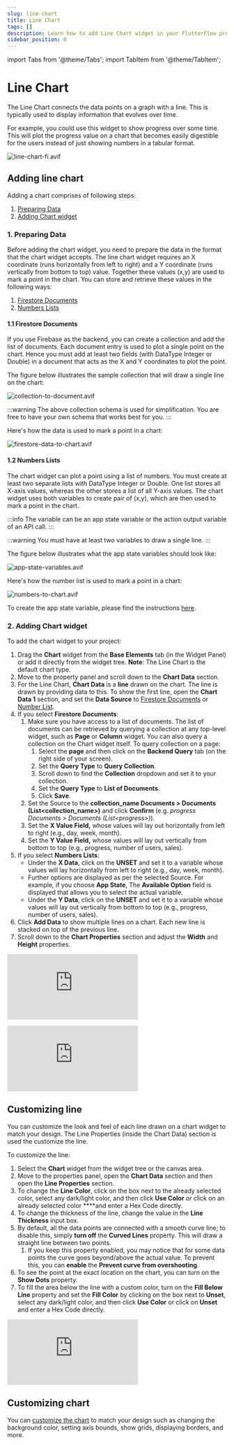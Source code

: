 ```yaml
---
slug: line-chart
title: Line Chart
tags: []
description: Learn how to add Line Chart widget in your FlutterFlow project.
sidebar_position: 0
---
```

import Tabs from '@theme/Tabs';
import TabItem from '@theme/TabItem';

# Line Chart

The Line Chart connects the data points on a graph with a line. This is typically used to display information that evolves over time.

For example, you could use this widget to show progress over some time. This will plot the progress value on a chart that becomes easily digestible for the users instead of just showing numbers in a tabular format.

![line-chart-fi.avif](../imgs/line-chart-fi.avif)

## Adding line chart

Adding a chart comprises of following steps:

1. [Preparing Data](#1-preparing-data)
2. [Adding Chart widget](#2-adding-chart-widget)

### 1. Preparing Data

Before adding the chart widget, you need to prepare the data in the format that the chart widget accepts. The line chart widget requires an X coordinate (runs horizontally from left to right) and a Y coordinate (runs vertically from bottom to top) value. Together these values (x,y) are used to mark a point in the chart. You can store and retrieve these values in the following ways:

1. [Firestore Documents](#11-firestore-documents)
2. [Numbers Lists](#12-numbers-lists)

#### 1.1 Firestore Documents

If you use Firebase as the backend, you can create a collection and add the list of documents. Each document entry is used to plot a single point on the chart. Hence you must add at least two fields (with DataType Integer or Double) in a document that acts as the X and Y coordinates to plot the point.

The figure below illustrates the sample collection that will draw a single line on the chart:

![collection-to-document.avif](../imgs/collection-to-document.avif)

:::warning
The above collection schema is used for simplification. You are free to have your own schema that works best for you.
:::

Here's how the data is used to mark a point in a chart:

![firestore-data-to-chart.avif](../imgs/firestore-data-to-chart.avif)


#### 1.2 Numbers Lists

The chart widget can plot a point using a list of numbers. You must create at least two separate lists with DataType Integer or Double. One list stores all X-axis values, whereas the other stores a list of all Y-axis values. The chart widget uses both variables to create pair of (x,y), which are then used to mark a point in the chart.

:::info
The variable can be an app state variable or the action output variable of an API call.
:::

:::warning
You must have at least two variables to draw a single line.
:::

The figure below illustrates what the app state variables should look like:

![app-state-variables.avif](../imgs/app-state-variables.avif)

Here's how the number list is used to mark a point in a chart:

![numbers-to-chart.avif](../imgs/numbers-to-chart.avif)

To create the app state variable, please find the instructions [here](../../../../../resources/data-representation/app-state#create-app-state-variable).

### 2. Adding Chart widget

To add the chart widget to your project:

1. Drag the **Chart** widget from the **Base Elements** tab (in the Widget Panel) or add it directly from the widget tree. **Note**: The Line Chart is the default chart type.
2. Move to the property panel and scroll down to the **Chart Data** section.
3. For the Line Chart, **Chart Data** is a **line** drawn on the chart. The line is drawn by providing data to this. To show the first line, open the **Chart Data 1** section, and set the **Data Source** to [Firestore Documents](#11-firestore-documents) or [Number List](#12-numbers-lists).
4. If you select **Firestore Documents**:
    1. Make sure you have access to a list of documents. The list of documents can be retrieved by querying a collection at any top-level widget, such as **Page** or **Column** widget. You can also query a collection on the Chart widget itself. To query collection on a page:
        1. Select the **page** and then click on the **Backend Query** tab (on the right side of your screen).
        2. Set the **Query Type** to **Query Collection**.
        3. Scroll down to find the **Collection** dropdown and set it to your collection.
        4. Set the **Query Type** to **List of Documents**.
        5. Click **Save**.
    2. Set the Source to the **collection_name Documents > Documents (List\<collection_name\>)** and click **Confirm** (e.g. *progress Documents > Documents (List\<progress\>)*).
    3. Set the **X Value Field,** whose values will lay out horizontally from left to right (e.g., day, week, month).
    4. Set the **Y Value Field,** whose values will lay out vertically from bottom to top (e.g., progress, number of users, sales).
5. If you select **Numbers Lists**:
    - Under the **X Data**, click on the **UNSET** and set it to a variable whose values will lay horizontally from left to right (e.g., day, week, month).
    - Further options are displayed as per the selected Source. For example, if you choose **App State**, The **Available Option** field is displayed that allows you to select the actual variable.
    - Under the **Y Data**, click on the **UNSET** and set it to a variable whose values will lay out vertically from bottom to top (e.g., progress, number of users, sales).
6. Click **Add Data** to show multiple lines on a chart. Each new line is stacked on top of the previous line.
7. Scroll down to the **Chart Properties** section and adjust the **Width** and **Height** properties.

<Tabs>
<TabItem value="1" label="Using Firestore Documents" default>
<div style={{
    position: 'relative',
    paddingBottom: 'calc(56.67989417989418% + 41px)', // Keeps the aspect ratio and additional padding
    height: 0,
    width: '100%'}}>
    <iframe 
        src="https://demo.arcade.software/jBiBLmk9AFoouUkbT9DI?embed&show_copy_link=true"
        title=""
        style={{
            position: 'absolute',
            top: 0,
            left: 0,
            width: '100%',
            height: '100%',
            colorScheme: 'light'
        }}
        frameborder="0"
        loading="lazy"
        webkitAllowFullScreen
        mozAllowFullScreen
        allowFullScreen
        allow="clipboard-write">
    </iframe>
</div>
<p></p>
</TabItem>
<TabItem value="2" label="Using Numbers Lists">
<div style={{
    position: 'relative',
    paddingBottom: 'calc(56.67989417989418% + 41px)', // Keeps the aspect ratio and additional padding
    height: 0,
    width: '100%'}}>
    <iframe 
        src="https://demo.arcade.software/PwQ7sftkadvndWwygzvV?embed&show_copy_link=true"
        title=""
        style={{
            position: 'absolute',
            top: 0,
            left: 0,
            width: '100%',
            height: '100%',
            colorScheme: 'light'
        }}
        frameborder="0"
        loading="lazy"
        webkitAllowFullScreen
        mozAllowFullScreen
        allowFullScreen
        allow="clipboard-write">
    </iframe>
</div>
<p></p>
</TabItem>
</Tabs>

## Customizing line

You can customize the look and feel of each line drawn on a chart widget to match your design. The Line Properties (inside the Chart Data) section is used the customize the line.

To customize the line:

1. Select the **Chart** widget from the widget tree or the canvas area.
2. Move to the properties panel, open the **Chart Data** section and then open the **Line Properties** section.
3. To change the **Line Color**, click on the box next to the already selected color, select any dark/light color, and then click **Use Color** or click on an already selected color ****and enter a Hex Code directly.
4. To change the thickness of the line, change the value in the **Line Thickness** input box.
5. By default, all the data points are connected with a smooth curve line; to disable this, simply **turn off** the **Curved Lines** property. This will draw a straight line between two points.
    1. If you keep this property enabled, you may notice that for some data points the curve goes beyond/above the actual value. To prevent this, you can **enable** the **Prevent curve from overshooting**.
6. To see the point at the exact location on the chart, you can turn on the **Show Dots** property.
7. To fill the area below the line with a custom color, turn on the **Fill Below Line** property and set the **Fill Color** by clicking on the box next to **Unset**, select any dark/light color, and then click **Use Color** or click on **Unset** and enter a Hex Code directly.


<div style={{
    position: 'relative',
    paddingBottom: 'calc(56.67989417989418% + 41px)', // Keeps the aspect ratio and additional padding
    height: 0,
    width: '100%'}}>
    <iframe 
        src="https://demo.arcade.software/Ms3ejwsJ1ey6zrrZUnVT?embed&show_copy_link=true"
        title=""
        style={{
            position: 'absolute',
            top: 0,
            left: 0,
            width: '100%',
            height: '100%',
            colorScheme: 'light'
        }}
        frameborder="0"
        loading="lazy"
        webkitAllowFullScreen
        mozAllowFullScreen
        allowFullScreen
        allow="clipboard-write">
    </iframe>
</div>
<p></p>

## Customizing chart

You can [customize the chart](../chart/overview#customizing-chart) to match your design such as changing the background color, setting axis bounds, show grids, displaying borders, and more.